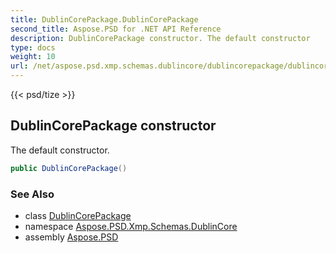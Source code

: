 ```yaml
---
title: DublinCorePackage.DublinCorePackage
second_title: Aspose.PSD for .NET API Reference
description: DublinCorePackage constructor. The default constructor
type: docs
weight: 10
url: /net/aspose.psd.xmp.schemas.dublincore/dublincorepackage/dublincorepackage/
---
```

{{< psd/tize >}}
## DublinCorePackage constructor

The default constructor.

```csharp
public DublinCorePackage()
```

### See Also

* class [DublinCorePackage](../)
* namespace [Aspose.PSD.Xmp.Schemas.DublinCore](../../dublincorepackage/)
* assembly [Aspose.PSD](../../../)



